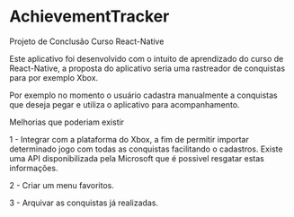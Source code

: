 # AchievementTracker
Projeto de Conclusão Curso React-Native

Este aplicativo foi desenvolvido com o intuito de aprendizado do curso de React-Native, a proposta do aplicativo seria uma rastreador de conquistas para por exemplo Xbox.

Por exemplo no momento o usuário cadastra manualmente a conquistas que deseja pegar e utiliza o aplicativo para acompanhamento.

Melhorias que poderiam existir

1 - Integrar com a plataforma do Xbox, a fim de permitir importar determinado jogo com todas as conquistas facilitando o cadastros. Existe uma API disponibilizada pela Microsoft que é possivel resgatar estas informações.

2 - Criar um menu favoritos.

3 - Arquivar as conquistas já realizadas.
